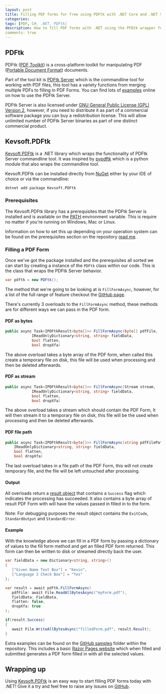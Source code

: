 ```yaml
---
layout: post
title: Filling PDF forms for free using PDFtk with .NET Core and .NET 5
categories:
tags: [PDF, C#, .NET, PDFtk]
description: How to fill PDF forms with .NET using the PFDtk wrapper for .NET.
comments: true
---
```


## PDFtk

PDFtk ([PDF Toolkit](https://www.pdflabs.com/tools/pdftk-the-pdf-toolkit/)) is a cross-platform toolkit for manipulating PDF ([Portable Document Format](https://en.wikipedia.org/wiki/PDF)) documents.

Part of the tool kit is [PDFtk Server](https://www.pdflabs.com/tools/pdftk-server/) which is the commandline tool for working with PDF files, this tool has a variety functions from merging multiple PDFs to filling in PDF Forms. You can find lots of [examples](https://www.pdflabs.com/docs/pdftk-cli-examples/) online on how to use the PDFtk Server.

PDFtk Server is also licensed under [GNU General Public License (GPL) Version 2](https://www.pdflabs.com/docs/pdftk-license/gnu_general_public_license_2.txt), however, if you need to distribute it as part of a commercial software package you can buy a redistribution license. This will allow unlimited number of PDFtk Server binaries as part of one distinct commercial product.

## Kevsoft.PDFtk

[Kevsoft.PDFtk](https://github.com/kevbite/Kevsoft.PDFtk) is a .NET library which wraps the functionality of PDFtk Server commandline tool. It was inspired by [pypdftk](https://github.com/revolunet/pypdftk) which is a python module that also wraps the commandline tool.

Kevsoft.PDFtk can be installed directly from [NuGet](https://www.nuget.org/packages/Kevsoft.PDFtk/) either by your IDE of choice or via the commandline:

```bash
dotnet add package Kevsoft.PDFtk
```

###  Prerequisites

The Kevsoft.PDFtk library has a prerequisites that the PDFtk Server is installed and is available on the [PATH](https://en.wikipedia.org/wiki/PATH_(variable)) environment variable. This is require no matter if you're running on Windows, Mac or Linux.

Information on how to set this up depending on your operation system can be found on the prerequisites section on the repository [read me](https://github.com/kevbite/Kevsoft.PDFtk/blob/main/README.md#prerequisites).

### Filling a PDF Form

Once we've got the package installed and the prerequisites all sorted we can start by creating a instance of the `PDFtk` class within our code. This is the class that wraps the PDFtk Server behavior.

```csharp
var pdftk = new PDFtk();
```

The method that we're going to be looking at is `FillFormAsync`, however, for a list of the full range of feature checkout the [GitHub page](https://github.com/kevbite/Kevsoft.PDFtk/blob/main/README.md#usage).

There's currently 3 overloads to the `FillFormAsync` method, these methods are for different ways we can pass in the PDF form.

#### PDF as bytes

```csharp
public async Task<IPDFtkResult<byte[]>> FillFormAsync(byte[] pdfFile,
            IReadOnlyDictionary<string, string> fieldData,
            bool flatten,
            bool dropXfa)
```

The above overload takes a byte array of the PDF form, when called this create a temporary file on disk, this file will be used when processing and then be deleted afterwards.

#### PDF as stream

```csharp
public async Task<IPDFtkResult<byte[]>> FillFormAsync(Stream stream,
            IReadOnlyDictionary<string, string> fieldData,
            bool flatten,
            bool dropXfa)
```

The above overload takes a stream which should contain the PDF Form, It will then stream it to a temporary file on disk, this file will be the used when processing and then be deleted afterwards.

#### PDF file path

```csharp
public async Task<IPDFtkResult<byte[]>> FillFormAsync(string pdfFilePath,
    IReadOnlyDictionary<string, string> fieldData,
    bool flatten,
    bool dropXfa)
```

The last overload takes in a file path of the PDF Form, this will not create temporary file, and the file will be left untouched after processing.

#### Output

All overloads return a [result object](https://github.com/kevbite/Kevsoft.PDFtk/blob/main/src/Kevsoft.PDFtk/PDFtkResult.cs) that contains a `Success` flag which indicates the processing has succeeded. It also contains a byte array of result PDF Form with will have the values passed in filled in to the form.

Note: For debugging purposes the result object contains the `ExitCode`, `StandardOutput` and `StandardError`.

#### Example

With the knowledge above we can fill in a PDF form by passing a dictionary of values to the fill form method and get an filled PDF form returned. This form can then be written to disk or streamed directly back the user.

```csharp
var fieldData = new Dictionary<string, string>()
{
   ["Given Name Text Box"] = "Kevin",
   ["Language 3 Check Box"] = "Yes"
};

var result = await pdftk.FillFormAsync(
   pdfFile: await File.ReadAllBytesAsync("myForm.pdf"),
   fieldData: FieldData,
   flatten: false,
   dropXfa: true
);

if(result.Success)
{
   await File.WriteAllBytesAsync("filledForm.pdf", result.Result); 
}
```

Extra examples can be found on the [GitHub samples](https://github.com/kevbite/Kevsoft.PDFtk/tree/main/samples) folder within the repository. This includes a basic [Razor Pages website](https://github.com/kevbite/Kevsoft.PDFtk/tree/main/samples/WebApplicationFillForm) which when filled and submitted generates a PDF form filled in with all the selected values.

## Wrapping up

Using [Kevsoft.PDFtk](https://github.com/kevbite/Kevsoft.PDFtk) is an easy way to start filling PDF forms today with .NET! Give it a try and feel free to raise any issues on [GitHub](https://github.com/kevbite/Kevsoft.PDFtk/issues).
